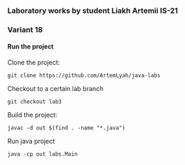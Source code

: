 ### Laboratory works by student Liakh Artemii IS-21
### Variant 18

#### Run the project
Clone the project:
```
git clone https://github.com/ArtemLyah/java-labs
```
Checkout to a certain lab branch
```
git checkout lab3
```
Build the project:
```
javac -d out $(find . -name "*.java") 
```

Run java project
```
java -cp out labs.Main 
```